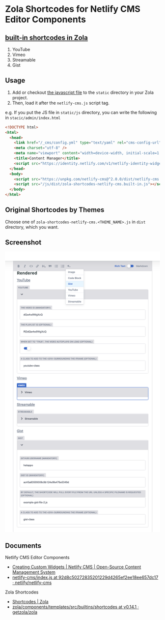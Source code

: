 # Zola Shortcodes for Netlify CMS Editor Components


## [built-in shortcodes in Zola](https://www.getzola.org/documentation/content/shortcodes/#built-in-shortcodes)

1. YouTube
2. Vimeo
3. Streamable
4. Gist


## Usage

1. Add or checkout [the javascript file](/dist/zola-shortcodes-netlify-cms.built-in.js) to the `static` directory in your Zola project.
2. Then, load it after the `netlify-cms.js` script tag.

e.g. If you put the JS file in `static/js` directory, you can write the following in `stacic/admin/index.html`

```html
<!DOCTYPE html>
<html>
  <head>
    <link href="/_cms/config.yml" type="text/yaml" rel="cms-config-url">
    <meta charset="utf-8" />
    <meta name="viewport" content="width=device-width, initial-scale=1.0" />
    <title>Content Manager</title>
    <script src="https://identity.netlify.com/v1/netlify-identity-widget.js"></script>
  </head>
  <body>
    <script src="https://unpkg.com/netlify-cms@^2.0.0/dist/netlify-cms.js"></script>
    <script src="/js/dist/zola-shortcodes-netlify-cms.built-in.js"></script><!-- HERE -->
  </body>
</html>
```


## Original Shortcodes by Themes

Choose one of `zola-shortcodes-netlify-cms.<THEME_NAME>.js` in `dist` directory, which you want.


## Screenshot

![/screenshot-shortcodes-on-cms.png](/screenshot-shortcodes-on-cms.png "")


## Documents

Netlify CMS Editor Components
- [Creating Custom Widgets | Netlify CMS | Open-Source Content Management System](https://www.netlifycms.org/docs/custom-widgets/#registereditorcomponent)
- [netlify-cms/index.js at 92d8c50272835201229d4265ef2ee18ee657dc17 · netlify/netlify-cms](https://github.com/netlify/netlify-cms/blob/92d8c50272835201229d4265ef2ee18ee657dc17/packages/netlify-cms-editor-component-image/src/index.js)

Zola Shortcodes
- [Shortcodes | Zola](https://www.getzola.org/documentation/content/shortcodes/)
- [zola/components/templates/src/builtins/shortcodes at v0.14.1 · getzola/zola](https://github.com/getzola/zola/tree/v0.14.1/components/templates/src/builtins/shortcodes)

